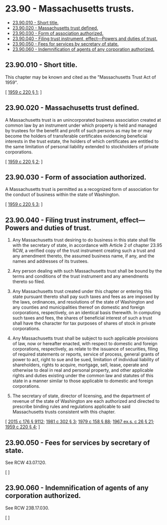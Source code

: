 # 23.90 - Massachusetts trusts.
* [23.90.010 - Short title.](#2390010---short-title)
* [23.90.020 - Massachusetts trust defined.](#2390020---massachusetts-trust-defined)
* [23.90.030 - Form of association authorized.](#2390030---form-of-association-authorized)
* [23.90.040 - Filing trust instrument, effect—Powers and duties of trust.](#2390040---filing-trust-instrument-effectpowers-and-duties-of-trust)
* [23.90.050 - Fees for services by secretary of state.](#2390050---fees-for-services-by-secretary-of-state)
* [23.90.060 - Indemnification of agents of any corporation authorized.](#2390060---indemnification-of-agents-of-any-corporation-authorized)
## 23.90.010 - Short title.
This chapter may be known and cited as the "Massachusetts Trust Act of 1959".

\[ [1959 c 220 § 1](https://leg.wa.gov/CodeReviser/documents/sessionlaw/1959c220.pdf?cite=1959%20c%20220%20§%201); \]

## 23.90.020 - Massachusetts trust defined.
A Massachusetts trust is an unincorporated business association created at common law by an instrument under which property is held and managed by trustees for the benefit and profit of such persons as may be or may become the holders of transferable certificates evidencing beneficial interests in the trust estate, the holders of which certificates are entitled to the same limitation of personal liability extended to stockholders of private corporations.

\[ [1959 c 220 § 2](https://leg.wa.gov/CodeReviser/documents/sessionlaw/1959c220.pdf?cite=1959%20c%20220%20§%202); \]

## 23.90.030 - Form of association authorized.
A Massachusetts trust is permitted as a recognized form of association for the conduct of business within the state of Washington.

\[ [1959 c 220 § 3](https://leg.wa.gov/CodeReviser/documents/sessionlaw/1959c220.pdf?cite=1959%20c%20220%20§%203); \]

## 23.90.040 - Filing trust instrument, effect—Powers and duties of trust.
1. Any Massachusetts trust desiring to do business in this state shall file with the secretary of state, in accordance with Article 2 of chapter 23.95 RCW, a verified copy of the trust instrument creating such a trust and any amendment thereto, the assumed business name, if any, and the names and addresses of its trustees.

2. Any person dealing with such Massachusetts trust shall be bound by the terms and conditions of the trust instrument and any amendments thereto so filed.

3. Any Massachusetts trust created under this chapter or entering this state pursuant thereto shall pay such taxes and fees as are imposed by the laws, ordinances, and resolutions of the state of Washington and any counties and municipalities thereof on domestic and foreign corporations, respectively, on an identical basis therewith. In computing such taxes and fees, the shares of beneficial interest of such a trust shall have the character for tax purposes of shares of stock in private corporations.

4. Any Massachusetts trust shall be subject to such applicable provisions of law, now or hereafter enacted, with respect to domestic and foreign corporations, respectively, as relate to the issuance of securities, filing of required statements or reports, service of process, general grants of power to act, right to sue and be sued, limitation of individual liability of shareholders, rights to acquire, mortgage, sell, lease, operate and otherwise to deal in real and personal property, and other applicable rights and duties existing under the common law and statutes of this state in a manner similar to those applicable to domestic and foreign corporations.

5. The secretary of state, director of licensing, and the department of revenue of the state of Washington are each authorized and directed to prescribe binding rules and regulations applicable to said Massachusetts trusts consistent with this chapter.

\[ [2015 c 176 § 9112](https://lawfilesext.leg.wa.gov/biennium/2015-16/Pdf/Bills/Session%20Laws/Senate/5387.SL.pdf?cite=2015%20c%20176%20§%209112); [1981 c 302 § 3](https://leg.wa.gov/CodeReviser/documents/sessionlaw/1981c302.pdf?cite=1981%20c%20302%20§%203); [1979 c 158 § 88](https://leg.wa.gov/CodeReviser/documents/sessionlaw/1979c158.pdf?cite=1979%20c%20158%20§%2088); [1967 ex.s. c 26 § 21](https://leg.wa.gov/CodeReviser/documents/sessionlaw/1967ex1c26.pdf?cite=1967%20ex.s.%20c%2026%20§%2021); [1959 c 220 § 4](https://leg.wa.gov/CodeReviser/documents/sessionlaw/1959c220.pdf?cite=1959%20c%20220%20§%204); \]

## 23.90.050 - Fees for services by secretary of state.
See RCW 43.07.120.

\[ \]

## 23.90.060 - Indemnification of agents of any corporation authorized.
See RCW 23B.17.030.

\[ \]

